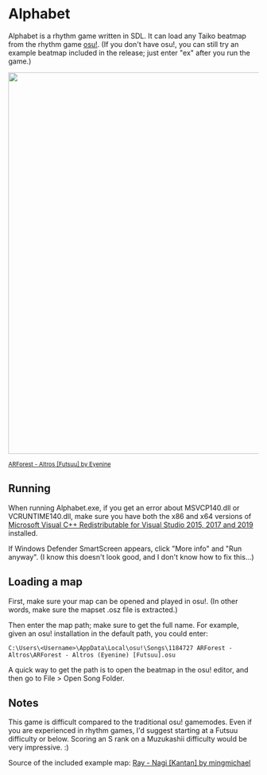 # Alphabet

Alphabet is a rhythm game written in SDL. It can load any Taiko beatmap from the rhythm game [osu!](https://osu.ppy.sh/home). (If you don't have osu!, you can still try an example beatmap included in the release; just enter "ex" after you run the game.)

<img src="https://user-images.githubusercontent.com/62194990/121931903-3491ae00-cd12-11eb-968a-cbe5794fb368.gif" width="768">

<sup>[ARForest - Altros [Futsuu] by Eyenine](https://osu.ppy.sh/beatmapsets/1184727#taiko/2469843)</sup>

## Running

When running Alphabet.exe, if you get an error about MSVCP140.dll or VCRUNTIME140.dll, make sure you have both the x86 and x64 versions of [Microsoft Visual C++ Redistributable for Visual Studio 2015, 2017 and 2019](https://support.microsoft.com/en-us/topic/the-latest-supported-visual-c-downloads-2647da03-1eea-4433-9aff-95f26a218cc0) installed.

If Windows Defender SmartScreen appears, click "More info" and "Run anyway". (I know this doesn't look good, and I don't know how to fix this...)

## Loading a map

First, make sure your map can be opened and played in osu!. (In other words, make sure the mapset .osz file is extracted.)

Then enter the map path; make sure to get the full name. For example, given an osu! installation in the default path, you could enter:

```
C:\Users\<Username>\AppData\Local\osu!\Songs\1184727 ARForest - Altros\ARForest - Altros (Eyenine) [Futsuu].osu
```

A quick way to get the path is to open the beatmap in the osu! editor, and then go to File > Open Song Folder.

## Notes

This game is difficult compared to the traditional osu! gamemodes. Even if you are experienced in rhythm games, I'd suggest starting at a Futsuu difficulty or below. Scoring an S rank on a Muzukashii difficulty would be very impressive. :)

Source of the included example map: [Ray - Nagi [Kantan] by mingmichael](https://osu.ppy.sh/beatmapsets/146008#taiko/364949)
